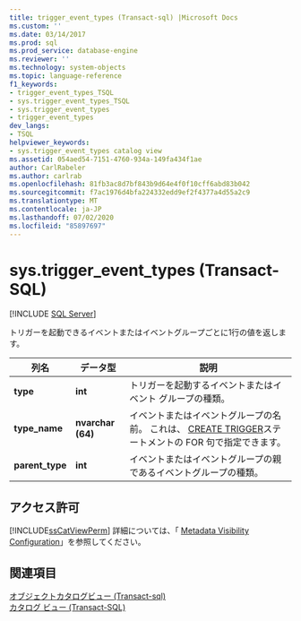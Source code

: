 ```yaml
---
title: trigger_event_types (Transact-sql) |Microsoft Docs
ms.custom: ''
ms.date: 03/14/2017
ms.prod: sql
ms.prod_service: database-engine
ms.reviewer: ''
ms.technology: system-objects
ms.topic: language-reference
f1_keywords:
- trigger_event_types_TSQL
- sys.trigger_event_types_TSQL
- sys.trigger_event_types
- trigger_event_types
dev_langs:
- TSQL
helpviewer_keywords:
- sys.trigger_event_types catalog view
ms.assetid: 054aed54-7151-4760-934a-149fa434f1ae
author: CarlRabeler
ms.author: carlrab
ms.openlocfilehash: 81fb3ac8d7bf843b9d64e4f0f10cff6abd83b042
ms.sourcegitcommit: f7ac1976d4bfa224332edd9ef2f4377a4d55a2c9
ms.translationtype: MT
ms.contentlocale: ja-JP
ms.lasthandoff: 07/02/2020
ms.locfileid: "85897697"
---
```

# <a name="systrigger_event_types-transact-sql"></a>sys.trigger_event_types (Transact-SQL)
[!INCLUDE [SQL Server](../../includes/applies-to-version/sqlserver.md)]

  トリガーを起動できるイベントまたはイベントグループごとに1行の値を返します。  
  
|列名|データ型|説明|  
|-----------------|---------------|-----------------|  
|**type**|**int**|トリガーを起動するイベントまたはイベント グループの種類。|  
|**type_name**|**nvarchar (64)**|イベントまたはイベントグループの名前。 これは、 [CREATE TRIGGER](../../t-sql/statements/create-trigger-transact-sql.md)ステートメントの FOR 句で指定できます。|  
|**parent_type**|**int**|イベントまたはイベントグループの親であるイベントグループの種類。|  
  
## <a name="permissions"></a>アクセス許可  
 [!INCLUDE[ssCatViewPerm](../../includes/sscatviewperm-md.md)] 詳細については、「 [Metadata Visibility Configuration](../../relational-databases/security/metadata-visibility-configuration.md)」を参照してください。  
  
## <a name="see-also"></a>関連項目  
 [オブジェクトカタログビュー &#40;Transact-sql&#41;](../../relational-databases/system-catalog-views/object-catalog-views-transact-sql.md)   
 [カタログ ビュー &#40;Transact-SQL&#41;](../../relational-databases/system-catalog-views/catalog-views-transact-sql.md)  
  
  
